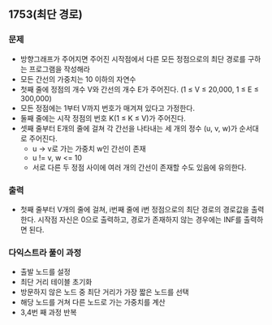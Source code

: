 ## 1753(최단 경로)
### 문제
- 방향그래프가 주어지면 주어진 시작점에서 다른 모든 정점으로의 최단 경로를 구하는 프로그램을 작성해라
- 모든 간선의 가중치는 10 이하의 자연수
- 첫째 줄에 정점의 개수 V와 간선의 개수 E가 주어진다. (1 ≤ V ≤ 20,000, 1 ≤ E ≤ 300,000)
- 모든 정점에는 1부터 V까지 번호가 매겨져 있다고 가정한다.
- 둘째 줄에는 시작 정점의 번호 K(1 ≤ K ≤ V)가 주어진다.
- 셋째 줄부터 E개의 줄에 걸쳐 각 간선을 나타내는 세 개의 정수 (u, v, w)가 순서대로 주어진다.
    - u -> v로 가는 가중치 w인 간선이 존재 
    - u != v, w <= 10 
    - 서로 다른 두 정점 사이에 여러 개의 간선이 존재할 수도 있음에 유의한다.
### 출력
- 첫째 줄부터 V개의 줄에 걸쳐, i번째 줄에 i번 정점으로의 최단 경로의 경로값을 출력한다. 시작점 자신은 0으로 출력하고, 경로가 존재하지 않는 경우에는 INF를 출력하면 된다.
### 다익스트라 풀이 과정
- 출발 노드를 설정
- 최단 거리 테이블 초기화
- 방문하지 않은 노드 중 최단 거리가 가장 짧은 노드를 선택
- 해당 노드를 거쳐 다른 노드로 가는 가중치를 계산
- 3,4번 째 과정 반복